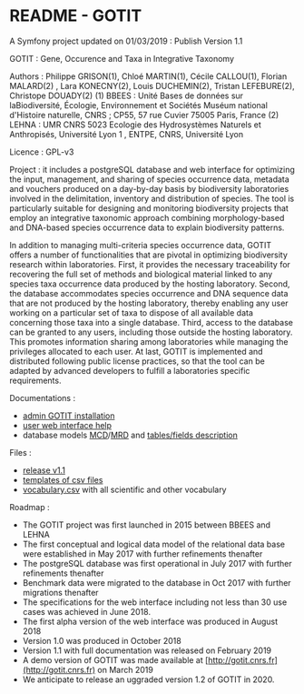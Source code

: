 README - GOTIT
=====================
A Symfony project updated on 01/03/2019 : Publish Version 1.1

GOTIT : Gene, Occurence and Taxa in Integrative Taxonomy

Authors : Philippe GRISON(1), Chloé MARTIN(1), Cécile CALLOU(1),  Florian MALARD(2) , Lara KONECNY(2), Louis DUCHEMIN(2), Tristan LEFEBURE(2), Christope DOUADY(2)
(1)  BBEES : Unité Bases de données sur laBiodiversité, Écologie, Environnement et Sociétés Muséum national d'Histoire naturelle, CNRS ; CP55, 57 rue Cuvier 75005 Paris, France
(2)  LEHNA : UMR CNRS 5023 Ecologie des Hydrosystèmes Naturels et Anthropisés, Université Lyon 1 , ENTPE, CNRS, Université Lyon

Licence : GPL-v3

Project : it includes a postgreSQL database and web interface for optimizing the input, management, and sharing of species occurrence data, metadata and vouchers produced on a day-by-day basis by biodiversity laboratories involved in the delimitation, inventory and distribution of species.
The tool is particularly suitable for designing and monitoring biodiversity projects that employ an integrative taxonomic approach combining morphology-based and DNA-based species occurrence data to explain biodiversity patterns.

In addition to managing multi-criteria species occurrence data, GOTIT offers a number of functionalities that are pivotal in optimizing biodiversity research within laboratories.
First, it provides the necessary traceability for recovering the full set of methods and biological material linked to any species taxa occurrence data produced by the hosting laboratory.
Second, the database accommodates species occurrence and DNA sequence data that are not produced by the hosting laboratory, thereby enabling any user working on a particular set of taxa to dispose of all available data concerning those taxa into a single database.
Third, access to the database can be granted to any users, including those outside the hosting laboratory.
This promotes information sharing among laboratories while managing the privileges allocated to each user.
At last, GOTIT is implemented and distributed following public license practices, so that the tool can be adapted by advanced developers to fulfill a laboratories specific requirements.


Documentations : 
- [admin GOTIT installation](https://github.com/GOTIT-DEV/GOTIT/blob/1.1/doc/gotit_doc_install.pdf)
- [user web interface help](https://github.com/GOTIT-DEV/GOTIT/blob/1.1/doc/gotit_help.pdf)
- database models [MCD](https://github.com/GOTIT-DEV/GOTIT/blob/1.1/doc/database/S3_Gotitdb_conceptual_model_en.jpg)/[MRD](https://github.com/GOTIT-DEV/GOTIT/blob/1.1/doc/database/S3_Gotitdb_logical_model_en.jpg) and [tables/fields description](https://github.com/GOTIT-DEV/GOTIT/blob/1.1/doc/database/S5_Gotitdb_tables_fields.ods)

Files :
- [release v1.1](https://github.com/GOTIT-DEV/GOTIT/archive/1.1.zip)
- [templates of csv files](https://github.com/GOTIT-DEV/GOTIT/blob/1.1/file/templates.zip)
- [vocabulary.csv](https://github.com/GOTIT-DEV/GOTIT/blob/1.1/file/vocabulary.csv) with all scientific and other vocabulary 

Roadmap :
- The GOTIT project was first launched in 2015 between BBEES and LEHNA
- The first conceptual and logical data model of the relational data base were established in May 2017 with further refinements thenafter
- The postgreSQL database was first operational in July 2017 with further refinements thenafter
- Benchmark data were migrated to the database in Oct 2017 with further migrations thenafter
- The specifications for the web interface including not less than 30 use cases was achieved in June 2018.
- The first alpha version of the web interface was produced in August 2018
- Version 1.0 was produced in October 2018
- Version 1.1 with full documentation was released on February 2019
- A demo version of GOTIT was made available at [http://gotit.cnrs.fr](http://gotit.cnrs.fr) on March 2019
- We anticipate to release an uggraded version 1.2 of GOTIT in 2020.

